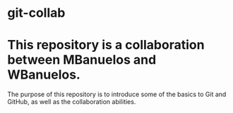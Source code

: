# git-collab
# This repository is a collaboration between MBanuelos and WBanuelos.
The purpose of this repository is to introduce some of the basics to Git and GitHub, as well as the collaboration abilities.
